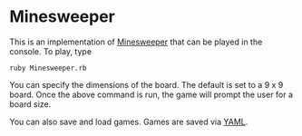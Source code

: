 Minesweeper
===========

This is an implementation of [Minesweeper](http://en.wikipedia.org/wiki/Minesweeper_(video_game)) that can be played in the console. To play, type

```shell
ruby Minesweeper.rb
```

You can specify the dimensions of the board. The default is set to a 9 x 9 board. Once the above command is run, the game will prompt the user for a board size.

You can also save and load games. Games are saved via [YAML](http://www.yaml.org).